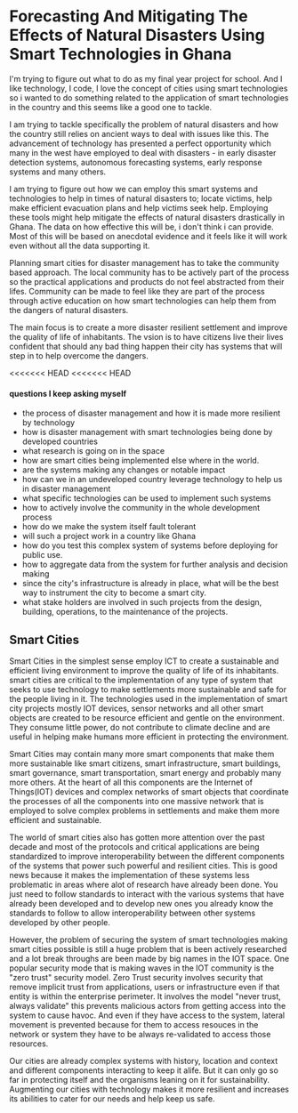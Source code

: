 # Forecasting And Mitigating The Effects of Natural Disasters Using Smart Technologies in Ghana
I'm trying to figure out what to do as my final year project for school. And I like technology,
I code, I love the concept of cities using smart technologies so i wanted to do something related
to the application of smart technologies in the country and this seems like a good one to tackle.

I am trying to tackle specifically the problem of natural disasters and how the country still
relies on ancient ways to deal with issues like this. The advancement of technology has presented
a perfect opportunity which many in the west have employed to deal with disasters - in
early disaster detection systems, autonomous forecasting systems, early response systems and
many others.

I am trying to figure out how we can employ this smart systems and technologies to help in times
of natural disasters to; locate victims, help make efficient evacuation plans and help victims
seek help. Employing these tools might help mitigate the effects of natural disasters drastically
in Ghana. The data on how effective this will be, i don't think i can provide. Most of this will
be based on anecdotal evidence and it feels like it will work even without all the data supporting
it.

Planning smart cities for disaster management has to take the community based approach. The local community has
to be actively part of the process so the practical applications and products do not feel abstracted
from their lifes. Community can be made to feel like they are part of the process through active
education on how smart technologies can help them from the dangers of natural disasters.

The main focus is to create a more disaster resilient settlement and improve the quality of life
of inhabitants. The vsion is to have citizens live their lives confident that should any bad thing
happen their city has systems that will step in to help overcome the dangers.

<<<<<<< HEAD
<<<<<<< HEAD
#### questions I keep asking myself
- the process of disaster management and how it is made more resilient by technology
- how is disaster management with smart technologies being done by developed countries
- what research is going on in the space
- how are smart cities being implemented else where in the world.
- are the systems making any changes or notable impact
- how can we in an undeveloped country leverage technology to help us in disaster management
- what specific technologies can be used to implement such systems
- how to actively involve the community in the whole development process
- how do we make the system itself fault tolerant
- will such a project work in a country like Ghana
- how do you test this complex system of systems before deploying for public use.
- how to aggregate data from the system for further analysis and decision making
- since the city's infrastructure is already in place, what will be the best way to
  instrument the city to become a smart city.
- what stake holders are involved in such projects from the design, building, operations,
      to the maintenance of the projects.

## Smart Cities
Smart Cities in the simplest sense employ ICT to create a sustainable and efficient living environment
to improve the quality of life of its inhabitants.
smart cities are critical to the implementation of any type of system that seeks to use technology
to make settlements more sustainable and safe for the people living in it. The technologies used in
the implementation of smart city projects mostly IOT devices, sensor networks and all other smart
objects are created to be resource efficient and gentle on the environment. They consume little power,
do not contribute to climate decline and are useful in helping make humans more efficient in
protecting the environment.

Smart Cities may contain many more smart components that make them more sustainable like smart citizens,
smart infrastructure, smart buildings, smart governance, smart transportation, smart energy and probably
many more others. At the heart of all this components are the Internet of Things(IOT) devices and
complex networks of smart objects that coordinate the processes of all the components into one massive
network that is employed to solve complex problems in settlements and make them more efficient and
sustainable.

The world of smart cities also has gotten more attention over the past decade and most of the protocols
and critical applications are being standardized to improve interoperability between the different
components of the systems that power such powerful and resilient cities. This is good news because it
makes the implementation of these systems less problematic in areas where alot of research have already
been done. You just need to follow standards to interact with the various systems that have already
been developed and to develop new ones you already know the standards to follow to allow interoperability
between other systems developed by other people.

However, the problem of securing the system of smart technologies making smart cities possible is still
a huge problem that is been actively researched and a lot break throughs are been made by big names
in the IOT space. One popular security mode that is making waves in the IOT community is the 
"zero trust" security model. Zero Trust security involves security that remove implicit trust from
applications, users or infrastructure even if that entity is within the enterprise perimeter. It involves
the model "never trust, always validate" this prevents malicious actors from getting access into the
system to cause havoc. And even if they have access to the system, lateral movement is prevented
because for them to access resouces in the network or system they have to be always re-validated to
access those resources.

Our cities are already complex systems with history, location and context and different components
interacting to keep it alife. But it can only go so far in protecting itself and the organisms
leaning on it for sustainability. Augmenting our cities with technology makes it more resilient
and increases its abilities to cater for our needs and help keep us safe.
